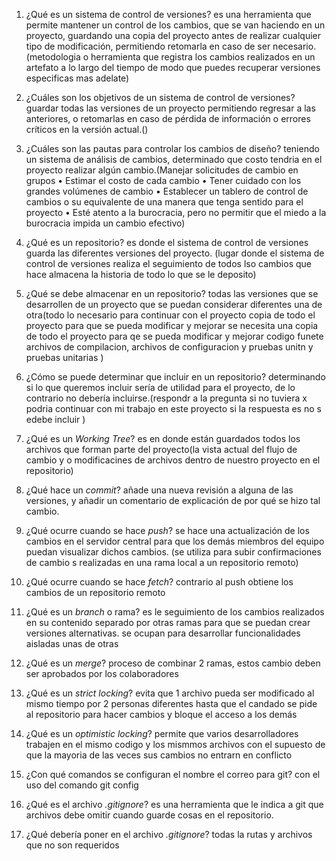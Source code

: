 1. ¿Qué es un sistema de control de versiones?
es una herramienta que permite mantener un control de los cambios, que se van          haciendo en un proyecto, guardando una copia del proyecto antes de realizar cualquier tipo de modificación, permitiendo retomarla en caso de ser necesario. (metodologia o herramienta que registra los cambios realizados en un artefato a lo largo del tiempo de modo que puedes recuperar versiones especificas mas adelate)

1. ¿Cuáles son los objetivos de un sistema de control de versiones?
guardar todas las versiones de un proyecto permitiendo regresar a las anteriores, o retomarlas en caso de pérdida de información o errores críticos en la versión actual.()
 
1. ¿Cuáles son las pautas para controlar los cambios de diseño?
teniendo un sistema de análisis de cambios, determinado que costo tendria en el proyecto realizar algún cambio.(Manejar solicitudes de cambio en grupos
• Estimar el costo de cada cambio
• Tener cuidado con los grandes volúmenes de cambio
• Establecer un tablero de control de cambios o su equivalente de una manera
que tenga sentido para el proyecto
• Esté atento a la burocracia, pero no permitir que el miedo a la burocracia
impida un cambio efectivo)

1. ¿Qué es un repositorio?
es donde el sistema de control de versiones guarda las diferentes versiones del proyecto.
(lugar donde el sistema de control de versiones realiza el seguimiento de todos lso cambios que hace almacena la historia de todo lo que se le deposito)

1. ¿Qué se debe almacenar en un repositorio?
todas las versiones que se desarrollen de un proyecto que se puedan considerar diferentes una de otra(todo lo necesario para continuar con el proyecto 
copia de todo el proyecto para que se pueda modificar y mejorar
se necesita una copia de todo el proyecto para qe se pueda modificar y mejorar
codigo funete archivos de compilacion, archivos de configuracion y pruebas unitn y pruebas unitarias )

1. ¿Cómo se puede determinar que incluir en un repositorio?
determinando si lo que queremos incluir sería de utilidad para el proyecto, de lo contrario no debería incluirse.(respondr a la pregunta si no tuviera x podria continuar con mi trabajo en este proyecto si la respuesta es no s edebe incluir )

1. ¿Qué es un *Working Tree*?
es en donde están guardados todos los archivos que forman parte del proyecto(la vista actual del flujo de cambio y o modificacines de archivos dentro de nuestro proyecto en el repositorio)

1. ¿Qué hace un *commit*?
añade una nueva revisión a alguna de las versiones, y añadir un comentario de explicación de por qué se hizo tal cambio.

1. ¿Qué ocurre cuando se hace *push*?
se hace una actualización de los cambios en el servidor central para que los demás miembros del equipo puedan visualizar dichos cambios. (se utiliza  para subir confirmaciones de cambio s realizadas en una rama local a un repositorio remoto)

1. ¿Qué ocurre cuando se hace *fetch*?
contrario al push obtiene los cambios de un repositorio remoto
 
1. ¿Qué es un *branch* o rama?
es le seguimiento de los cambios realizados en su contenido separado por otras ramas para que se puedan crear versiones alternativas. se ocupan para desarrollar funcionalidades aisladas unas de otras

1. ¿Qué es un *merge*?
proceso de combinar 2 ramas, estos cambio deben ser aprobados por los colaboradores

1. ¿Qué es un *strict locking*?
evita que 1 archivo pueda ser modificado al mismo tiempo por 2 personas diferentes hasta que el candado
se pide al repositorio para hacer cambios y bloque el acceso a los demás

1. ¿Qué es un *optimistic locking*?
permite que varios desarrolladores trabajen en el mismo codigo y los mismmos archivos con el supuesto de que la mayoria de las veces sus cambios no entrarn en conflicto

 1. ¿Con qué comandos se configuran el nombre el correo para git?
con el uso del comando git config


1. ¿Qué es el archivo *.gitignore*?
es una herramienta que le indica a git que archivos debe omitir cuando guarde cosas en el repositorio.

2. ¿Qué debería poner en el archivo *.gitignore*? 
todas la rutas y archivos que no son requeridos 
